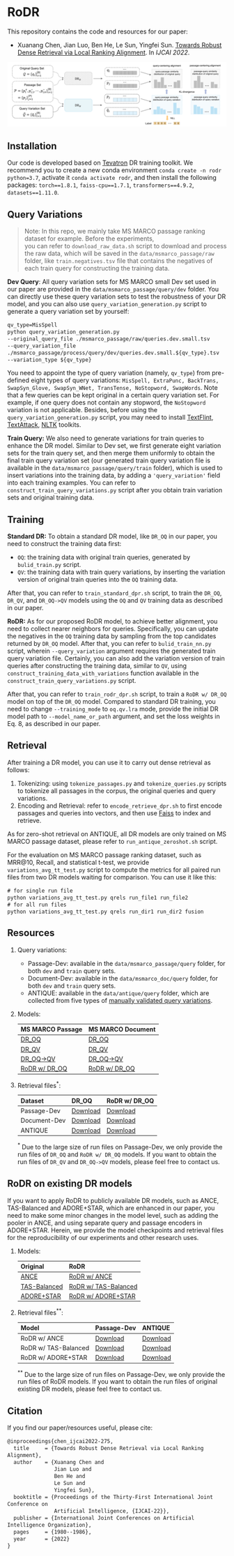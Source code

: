 # RoDR

This repository contains the code and resources for our paper:

- Xuanang Chen, Jian Luo, Ben He, Le Sun, Yingfei Sun. 
[Towards Robust Dense Retrieval via Local Ranking Alignment](https://www.ijcai.org/proceedings/2022/0275.pdf). In *IJCAI 2022*.

![image](https://github.com/cxa-unique/RoDR/blob/main/rodr_framework.png)

## Installation
Our code is developed based on [Tevatron](https://github.com/texttron/tevatron) DR training toolkit.
We recommend you to create a new conda environment `conda create -n rodr python=3.7`, 
activate it `conda activate rodr`, and then install the following packages:
`torch==1.8.1`, `faiss-cpu==1.7.1`, `transformers==4.9.2`, `datasets==1.11.0`.

## Query Variations
> Note: In this repo, we mainly take MS MARCO passage ranking dataset for example. Before the experiments,  
> you can refer to `download_raw_data.sh` script to download and process the raw data, which will be
> saved in the `data/msmarco_passage/raw` folder, like `train.negatives.tsv` file that
> contains the negatives of each train query for constructing the training data.

**Dev Query**: All query variation sets for MS MARCO small Dev set used in our paper are provided 
in the `data/msmarco_passage/query/dev` folder. You can directly use these query variation 
sets to test the robustness of your DR model, and you can also use `query_variation_generation.py` 
script to generate a query variation set by yourself:
```
qv_type=MisSpell
python query_variation_generation.py 
--original_query_file ./msmarco_passage/raw/queries.dev.small.tsv
--query_variation_file ./msmarco_passage/process/query/dev/queries.dev.small.${qv_type}.tsv
--variation_type ${qv_type}
```
You need to appoint the type of query variation (namely, `qv_type`) from pre-defined eight types of query variations: 
`MisSpell, ExtraPunc, BackTrans, SwapSyn_Glove, SwapSyn_WNet, TransTense, NoStopword, SwapWords`.
Note that a few queries can be kept original in a certain query variation set.
For example, if one query does not contain any stopword, the `NoStopword` variation is 
not applicable. Besides, before using the `query_variation_generation.py` script, you may need to install
[TextFlint](https://github.com/textflint/textflint), 
[TextAttack](https://github.com/QData/TextAttack), 
[NLTK](https://www.nltk.org/) toolkits.

**Train Query:** We also need to generate variations for train queries to enhance the DR model.
Similar to Dev set, we first generate eight variation sets for the train query set, and then merge
them uniformly to obtain the final train query variation set (our generated train query variation file
 is available in the `data/msmarco_passage/query/train` folder), which is used to insert variations 
into the training data, by adding a `'query_variation'` field into each training examples.
You can refer to `construct_train_query_variations.py` script after you obtain train variation sets 
and original training data.

## Training
**Standard DR:** To obtain a standard DR model, like `DR_OQ` in our paper, you need to
construct the training data first:
- `OQ`: the training data with original train queries, generated by `bulid_train.py` script.
- `QV`: the training data with train query variations, by inserting the variation version 
of original train queries into the `OQ` training data.

After that, you can refer to `train_standard_dpr.sh` script, to train the 
`DR_OQ`, `DR_QV`, and `DR_OQ->QV` models using the `OQ` and `QV` training data 
as described in our paper.

**RoDR:**
As for our proposed RoDR model, to achieve better alignment, you need to collect nearer neighbors 
for queries. Specifically, you can update the negatives in the `OQ` training data by sampling from 
the top candidates returned by `DR_OQ` model. After that, you can refer to `bulid_train_nn.py` 
script, wherein `--query_variation` argument requires the generated train query variation file.
Certainly, you can also add the variation version of train queries after constructing 
the training data, similar to `QV`, using `construct_training_data_with_variations` function 
available in the `construct_train_query_variations.py` script.

After that, you can refer to `train_rodr_dpr.sh` script, to train a `RoDR w/ DR_OQ` model
on top of the `DR_OQ` model. Compared to standard DR training, you need to change `--training_mode`
to `oq.qv.lra` mode, provide the initial DR model path to `--model_name_or_path` argument, and set
the loss weights in Eq. 8, as described in our paper.

## Retrieval
After training a DR model, you can use it to carry out dense retrieval as follows:
1. Tokenizing: using `tokenize_passages.py` and `tokenize_queries.py` scripts to tokenize 
all passages in the corpus, the original queries and query variations.
2. Encoding and Retrieval: refer to `encode_retrieve_dpr.sh` to first encode passages and queries
into vectors, and then use [Faiss](https://github.com/facebookresearch/faiss) to index and retrieve.

As for zero-shot retrieval on ANTIQUE, all DR models are only trained on MS MARCO passage dataset,
 please refer to `run_antique_zeroshot.sh` script.

For the evaluation on MS MARCO passage ranking dataset, such as MRR@10, Recall, and statistical t-test, 
we provide `variations_avg_tt_test.py` script to compute the metrics for all paired run files 
from two DR models waiting for comparison. You can use it like this: 
```
# for single run file
python variations_avg_tt_test.py qrels run_file1 run_file2
# for all run files
python variations_avg_tt_test.py qrels run_dir1 run_dir2 fusion
```

## Resources
1. Query variations: 
    * Passage-Dev: available in the `data/msmarco_passage/query` folder, for both `dev` and `train` query sets.
    * Document-Dev: available in the `data/msmarco_doc/query` folder, for both `dev` and `train` query sets.
    * ANTIQUE: available in the `data/antique/query` folder, which are collected from five types of 
    [manually validated query variations](https://github.com/Guzpenha/query_variation_generators).

2. Models:

    | MS MARCO Passage | MS MARCO Document |
    |------------|-----------|
    | [DR_OQ](https://drive.google.com/file/d/1CEV-nCY3r2-HXusquPKK8nwnUJJXD_AP/view?usp=sharing)  | [DR_OQ](https://drive.google.com/file/d/18qBHeSYlKh9RRv4xuI79NGS1-XHbcvrr/view?usp=sharing) |
    | [DR_QV](https://drive.google.com/file/d/12SZLuI4ApLEagqBF7zY-SYh7WqJ8QAy3/view?usp=sharing)  | [DR_QV](https://drive.google.com/file/d/13Ptr4hiy7tjuwiC3aK0dq29EL4oQD_Sy/view?usp=sharing) |
    | [DR_OQ->QV](https://drive.google.com/file/d/1pRINHVP566LTJp5XLr4R4M1UYiF9k_Dz/view?usp=sharing)  | [DR_OQ->QV](https://drive.google.com/file/d/1lMFDSZeiuW75BCNWbdX4bo-WCrkRpfyk/view?usp=sharing) |
    | [RoDR w/ DR_OQ](https://drive.google.com/file/d/1cW7g25y7eWg-rqlcLzZj141fiHqbnkUe/view?usp=sharing)  | [RoDR w/ DR_OQ](https://drive.google.com/file/d/1O7HRb-DU5RV-UjVl2qdL9MCfuo0iiATD/view?usp=sharing) |

3. Retrieval files<sup>*</sup>:

    | Dataset | DR_OQ | RoDR w/ DR_OQ | 
    |----------|-----|-----|
    | Passage-Dev | [Download](https://drive.google.com/file/d/16Ic9-FloPDUvlpAl-euNdmDznLCLAqh2/view?usp=sharing) | [Download](https://drive.google.com/file/d/1gFnUwfvcYgvBIwvpxcm2W6Ge6lbU6NcA/view?usp=sharing) |
    | Document-Dev | [Download](https://drive.google.com/file/d/1kyf1t96k7UjJXD16Jj1hroC7TP75_u0S/view?usp=sharing) | [Download](https://drive.google.com/file/d/1E1KOrbsGXFpyhKgCwyVHyNlYGRQVOwlg/view?usp=sharing) |
    | ANTIQUE | [Download](https://drive.google.com/file/d/1NbCn31bRu0oSACrqOWG6pBFI2qCiK56z/view?usp=sharing) | [Download](https://drive.google.com/file/d/13wpHh_Hsu0tQCm4OzPls9qqfjC72VB2u/view?usp=sharing) |
    
    <sup>*</sup> Due to the large size of run files on Passage-Dev, we only provide the run files of 
    `DR_OQ` and `RoDR w/ DR_OQ` models. If you want to obtain the run files of `DR_QV` and `DR_OQ->QV` 
    models, please feel free to contact us. 

## RoDR on existing DR models
If you want to apply RoDR to publicly available DR models, such as ANCE, TAS-Balanced and ADORE+STAR, which are enhanced
in our paper, you need to make some minor changes in the model level, such as adding the pooler in ANCE, and using 
separate query and passage encoders in ADORE+STAR.
Herein, we provide the model checkpoints and retrieval files for the reproducibility of our experiments and other research uses.
1. Models:

    | Original | RoDR |
    |-----|-----|
    | [ANCE](https://drive.google.com/file/d/1tsqT5oCsnKCcQASTuPT1Qzl1RifygxlA/view?usp=sharing) | [RoDR w/ ANCE](https://drive.google.com/file/d/1CuFZcZOk2_1ZmNz728SNXnf0l3G29lGm/view?usp=sharing) |
    | [TAS-Balanced](https://huggingface.co/sebastian-hofstaetter/distilbert-dot-tas_b-b256-msmarco) | [RoDR w/ TAS-Balanced](https://drive.google.com/file/d/1MK3baDlfS0ypj_mW5ySMCBjCNhBiYNVj/view?usp=sharing) |
    | [ADORE+STAR](https://drive.google.com/file/d/1BQKpxUNnb8bSXLGQBemEOk5c_X3vyZPh/view?usp=sharing) | [RoDR w/ ADORE+STAR](https://drive.google.com/file/d/1JkguYtan1N-XTtYUtK1iX-_fXtgsU1O5/view?usp=sharing) |

2. Retrieval files<sup>**</sup>:

    | Model | Passage-Dev | ANTIQUE |
    |----------|-----|-----|
    | RoDR w/ ANCE | [Download](https://drive.google.com/file/d/1zfc7ss4MHqAX7-y-8ZV7dy3ZJoIwC9FH/view?usp=sharing) | [Download](https://drive.google.com/file/d/171zLsLGqUeQxWa-eBK76QuOBk0ZTpUzE/view?usp=sharing) |
    | RoDR w/ TAS-Balanced | [Download](https://drive.google.com/file/d/1Aq25MQv1YQqOSm4GOybfJuCgDHLyBOI-/view?usp=sharing) | [Download](https://drive.google.com/file/d/1gIu5AcmtPBdjvfu7yUQ8WGzlk0dyTAVv/view?usp=sharing) |
    | RoDR w/ ADORE+STAR | [Download](https://drive.google.com/file/d/16bUYB91gSlPDH1sdNTYI75WkVgmYgyXP/view?usp=sharing) | [Download](https://drive.google.com/file/d/1884f88D-58JJGZQ3j8BNeeh-akXaH1w8/view?usp=sharing) |
    
    <sup>**</sup> Due to the large size of run files on Passage-Dev, we only provide the run files of RoDR models.
    If you want to obtain the run files of original existing DR models, please feel free to contact us. 
    
## Citation
If you find our paper/resources useful, please cite:
```
@inproceedings{chen_ijcai2022-275,
  title     = {Towards Robust Dense Retrieval via Local Ranking Alignment},
  author    = {Xuanang Chen and
               Jian Luo and
               Ben He and
               Le Sun and
               Yingfei Sun},
  booktitle = {Proceedings of the Thirty-First International Joint Conference on
               Artificial Intelligence, {IJCAI-22}},
  publisher = {International Joint Conferences on Artificial Intelligence Organization},
  pages     = {1980--1986},
  year      = {2022}
}
```
